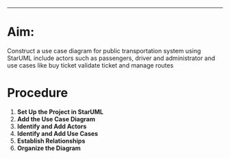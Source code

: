 ___
# Aim:
Construct a use case diagram for public transportation system using StarUML include actors such as passengers, driver and administrator and use cases like buy ticket validate ticket and manage routes

# Procedure 
 1. **Set Up the Project in StarUML**
 2. **Add the Use Case Diagram**
 3. **Identify and Add Actors**
 4. **Identify and Add Use Cases**
 5. **Establish Relationships**
 6. **Organize the Diagram**



